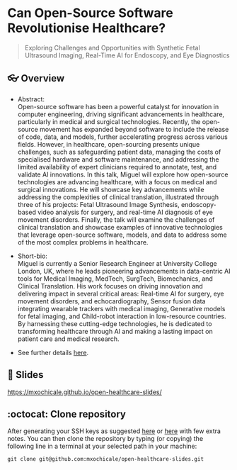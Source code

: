 # Can Open-Source Software Revolutionise Healthcare?
> Exploring Challenges and Opportunities with Synthetic Fetal Ultrasound Imaging, Real-Time AI for Endoscopy, and Eye Diagnostics

## :eyeglasses: Overview

* Abstract:   
Open-source software has been a powerful catalyst for innovation in computer engineering, driving significant advancements in healthcare, particularly in medical and surgical technologies. Recently, the open-source movement has expanded beyond software to include the release of code, data, and models, further accelerating progress across various fields. However, in healthcare, open-sourcing presents unique challenges, such as safeguarding patient data, managing the costs of specialised hardware and software maintenance, and addressing the limited availability of expert clinicians required to annotate, test, and validate AI innovations. In this talk, Miguel will explore how open-source technologies are advancing healthcare, with a focus on medical and surgical innovations. He will showcase key advancements while addressing the complexities of clinical translation, illustrated through three of his projects: Fetal Ultrasound Image Synthesis, endoscopy-based video analysis for surgery, and real-time AI diagnosis of eye movement disorders. Finally, the talk will examine the challenges of clinical translation and showcase examples of innovative technologies that leverage open-source software, models, and data to address some of the most complex problems in healthcare.

* Short-bio:   
Miguel is currently a Senior Research Engineer at University College London, UK, where he leads pioneering advancements in data-centric AI tools for Medical Imaging, MedTech, SurgTech, Biomechanics, and Clinical Translation. His work focuses on driving innovation and delivering impact in several critical areas: Real-time AI for surgery, eye movement disorders, and echocardiography, Sensor fusion data integrating wearable trackers with medical imaging, Generative models for fetal imaging, and Child-robot interaction in low-resource countries. By harnessing these cutting-edge technologies, he is dedicated to transforming healthcare through AI and making a lasting impact on patient care and medical research.

* See further details [here](docs).

## :school_satchel: Slides

https://mxochicale.github.io/open-healthcare-slides/ 

## :octocat: Clone repository
After generating your SSH keys as suggested [here](https://docs.github.com/en/github/authenticating-to-github/generating-a-new-ssh-key-and-adding-it-to-the-ssh-agent) or [here](https://github.com/mxochicale/tools/blob/main/github/SSH.md) with few extra notes.
You can then clone the repository by typing (or copying) the following line in a terminal at your selected path in your machine:
```
git clone git@github.com:mxochicale/open-healthcare-slides.git
```
